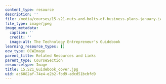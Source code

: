 ```yaml
---
content_type: resource
description: ''
file: /media/courses/15-s21-nuts-and-bolts-of-business-plans-january-iap-2014/ac6082af74e4e2b2fbd9adcd51bcbfd9_15.S21_Guidebook_cover.jpg
file_type: image/jpeg
image_metadata:
  caption: ''
  credit: ''
  image-alt: The Technology Entrepreneur's Guidebook
learning_resource_types: []
ocw_type: OCWImage
parent_title: Related Resources and Links
parent_type: CourseSection
resourcetype: Image
title: 15.S21_Guidebook_cover.jpg
uid: ac6082af-74e4-e2b2-fbd9-adcd51bcbfd9
---
```

